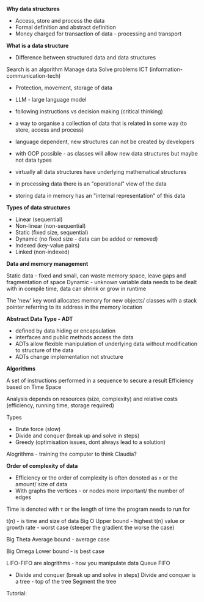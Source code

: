 __Why data structures__

- Access, store and process the data
- Formal definition and abstract definition
- Money charged for transaction of data - processing and transport

__What is a data structure__

- Difference between structured data and data structures

Search is an algorithm
Manage data
Solve problems
ICT (information-communication-tech)

- Protection, movement, storage of data
- LLM - large language model
- following instructions vs decision making (critical thinking)

- a way to organise a collection of data that is related in some way (to store, access and process)
- language dependent, new structures can not be created by developers
- with OOP possible - as classes will allow new data structures but maybe not data types
- virtually all data structures have underlying mathematical structures
- in processing data there is an "operational" view of the data
- storing data in memory has an "internal representation" of this data

__Types of data structures__

- Linear (sequential)
- Non-linear (non-sequential)
- Static (fixed size, sequential)
- Dynamic (no fixed size - data can be added or removed)
- Indexed (key-value pairs)
- Linked (non-indexed)

__Data and memory management__

Static data - fixed and small, can waste memory space, leave gaps and fragmentation of space
Dynamic - unknown variable data needs to be dealt with in compile time, data can shrink or grow in runtime

The 'new' key word allocates memory for new objects/ classes with a stack pointer referring to its address in the memory location

__Abstract Data Type - ADT__

- defined by data hiding or encapsulation
- interfaces and public methods access the data
- ADTs allow flexible manipulation of underlying data without modification to structure of the data
- ADTs change implementation not structure

__Algorithms__

A set of instructions performed in a sequence to secure a result
Efficiency based on
Time
Space

Analysis depends on
resources (size, complexity) and relative costs (efficiency, running time, storage required)

Types

- Brute force (slow)
- Divide and conquer (break up and solve in steps)
- Greedy (optimisation issues, dont always lead to a solution)

Alogrithms - training the computer to think
Claudia?

__Order of complexity of data__

- Efficiency or the order of complexity is often denoted as `n` or the amount/ size of data
- With graphs the vertices - or nodes more important/ the number of edges

Time is denoted with `t` or the length of time the program needs to run for

t(n) - is time and size of data
Big O
Upper bound - highest t(n) value or growth rate - worst case (steeper the gradient the worse the case)

Big Theta
Average bound - average case

Big Omega
Lower bound - is best case

LIFO-FIFO are alogrithms - how you manipulate data 
Queue FIFO

- Divide and conquer (break up and solve in steps)
Divide and conquer is a tree - top of the tree
Segment the tree

Tutorial: